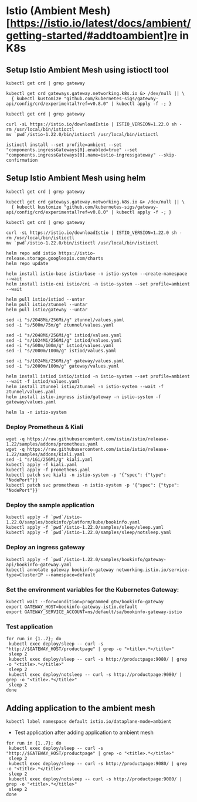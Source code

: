 # Istio (Ambient Mesh) [https://istio.io/latest/docs/ambient/getting-started/#addtoambient]re in K8s

## Setup Istio Ambient Mesh using istioctl tool

```
kubectl get crd | grep gateway

kubectl get crd gateways.gateway.networking.k8s.io &> /dev/null || \
  { kubectl kustomize "github.com/kubernetes-sigs/gateway-api/config/crd/experimental?ref=v0.8.0" | kubectl apply -f -; }

kubectl get crd | grep gateway

curl -sL https://istio.io/downloadIstio | ISTIO_VERSION=1.22.0 sh -
rm /usr/local/bin/istioctl
mv `pwd`/istio-1.22.0/bin/istioctl /usr/local/bin/istioctl

istioctl install --set profile=ambient --set "components.ingressGateways[0].enabled=true" --set "components.ingressGateways[0].name=istio-ingressgateway" --skip-confirmation
```

## Setup Istio Ambient Mesh using helm 

```
kubectl get crd | grep gateway

kubectl get crd gateways.gateway.networking.k8s.io &> /dev/null || \
  { kubectl kustomize "github.com/kubernetes-sigs/gateway-api/config/crd/experimental?ref=v0.8.0" | kubectl apply -f -; }

kubectl get crd | grep gateway

curl -sL https://istio.io/downloadIstio | ISTIO_VERSION=1.22.0 sh -
rm /usr/local/bin/istioctl
mv `pwd`/istio-1.22.0/bin/istioctl /usr/local/bin/istioctl

helm repo add istio https://istio-release.storage.googleapis.com/charts
helm repo update

helm install istio-base istio/base -n istio-system --create-namespace --wait
helm install istio-cni istio/cni -n istio-system --set profile=ambient --wait

helm pull istio/istiod --untar
helm pull istio/ztunnel --untar
helm pull istio/gateway --untar

sed -i "s/2048Mi/256Mi/g" ztunnel/values.yaml
sed -i "s/500m/75m/g" ztunnel/values.yaml

sed -i "s/2048Mi/256Mi/g" istiod/values.yaml
sed -i "s/1024Mi/256Mi/g" istiod/values.yaml
sed -i "s/500m/100m/g" istiod/values.yaml
sed -i "s/2000m/100m/g" istiod/values.yaml

sed -i "s/1024Mi/256Mi/g" gateway/values.yaml
sed -i "s/2000m/100m/g" gateway/values.yaml

helm install istiod istio/istiod -n istio-system --set profile=ambient --wait -f istiod/values.yaml
helm install ztunnel istio/ztunnel -n istio-system --wait -f ztunnel/values.yaml
helm install istio-ingress istio/gateway -n istio-system -f gateway/values.yaml

helm ls -n istio-system
```

### Deploy Prometheus & Kiali

```
wget -q https://raw.githubusercontent.com/istio/istio/release-1.22/samples/addons/prometheus.yaml
wget -q https://raw.githubusercontent.com/istio/istio/release-1.22/samples/addons/kiali.yaml
sed -i "s/1Gi/256Mi/g" kiali.yaml
kubectl apply -f kiali.yaml
kubectl apply -f prometheus.yaml
kubectl patch svc kiali -n istio-system -p '{"spec": {"type": "NodePort"}}'
kubectl patch svc prometheus -n istio-system -p '{"spec": {"type": "NodePort"}}'
```

### Deploy the sample application

```
kubectl apply -f `pwd`/istio-1.22.0/samples/bookinfo/platform/kube/bookinfo.yaml
kubectl apply -f `pwd`/istio-1.22.0/samples/sleep/sleep.yaml
kubectl apply -f `pwd`/istio-1.22.0/samples/sleep/notsleep.yaml
```

### Deploy an ingress gateway

```
kubectl apply -f `pwd`/istio-1.22.0/samples/bookinfo/gateway-api/bookinfo-gateway.yaml
kubectl annotate gateway bookinfo-gateway networking.istio.io/service-type=ClusterIP --namespace=default
```

### Set the environment variables for the Kubernetes Gateway:

```
kubectl wait --for=condition=programmed gtw/bookinfo-gateway
export GATEWAY_HOST=bookinfo-gateway-istio.default
export GATEWAY_SERVICE_ACCOUNT=ns/default/sa/bookinfo-gateway-istio
```

### Test application

```
for run in {1..7}; do
 kubectl exec deploy/sleep -- curl -s "http://$GATEWAY_HOST/productpage" | grep -o "<title>.*</title>"
 sleep 2
 kubectl exec deploy/sleep -- curl -s http://productpage:9080/ | grep -o "<title>.*</title>"
 sleep 2
 kubectl exec deploy/notsleep -- curl -s http://productpage:9080/ | grep -o "<title>.*</title>"
 sleep 2
done
```
## Adding application to the ambient mesh

```kubectl label namespace default istio.io/dataplane-mode=ambient```

- Test application after adding application to ambient mesh

```
for run in {1..7}; do
 kubectl exec deploy/sleep -- curl -s "http://$GATEWAY_HOST/productpage" | grep -o "<title>.*</title>"
 sleep 2
 kubectl exec deploy/sleep -- curl -s http://productpage:9080/ | grep -o "<title>.*</title>"
 sleep 2
 kubectl exec deploy/notsleep -- curl -s http://productpage:9080/ | grep -o "<title>.*</title>"
 sleep 2
done
```
